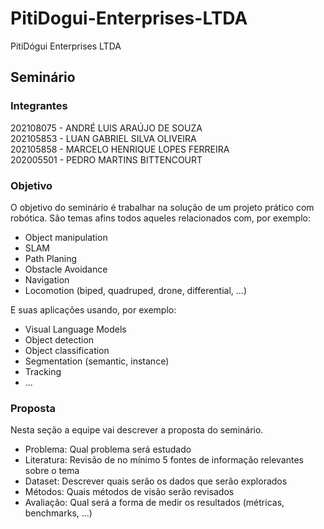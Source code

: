 # PitiDogui-Enterprises-LTDA
PitiDógui Enterprises LTDA

## Seminário

### Integrantes
202108075 - ANDRÉ LUIS ARAÚJO DE SOUZA <br>
202105853 - LUAN GABRIEL SILVA OLIVEIRA <br>
202105858 - MARCELO HENRIQUE LOPES FERREIRA <br>
202005501 - PEDRO MARTINS BITTENCOURT

### Objetivo
O objetivo do seminário é trabalhar na solução de um projeto prático com robótica.
São temas afins todos aqueles relacionados com, por exemplo:
- Object manipulation
- SLAM
- Path Planing
- Obstacle Avoidance
- Navigation
- Locomotion (biped, quadruped, drone, differential, ...)

E suas aplicações usando, por exemplo:
- Visual Language Models
- Object detection
- Object classification
- Segmentation (semantic, instance)
- Tracking
- ...

### Proposta
Nesta seção a equipe vai descrever a proposta do seminário.
- Problema: Qual problema será estudado
- Literatura: Revisão de no mínimo 5 fontes de informação relevantes sobre o tema
- Dataset: Descrever quais serão os dados que serão explorados
- Métodos: Quais métodos de visão serão revisados
- Avaliação: Qual será a forma de medir os resultados (métricas, benchmarks, ...)
